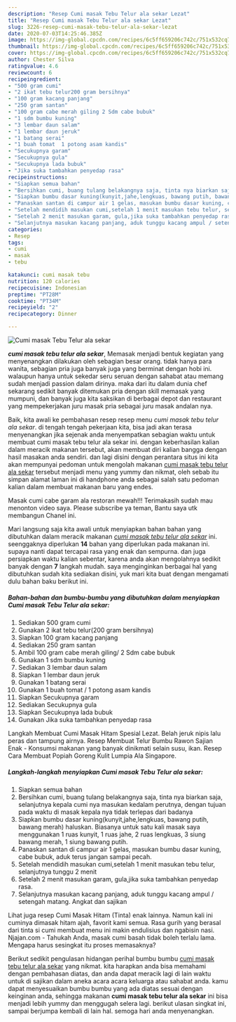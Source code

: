 ```yaml
---
description: "Resep Cumi masak Tebu Telur ala sekar Lezat"
title: "Resep Cumi masak Tebu Telur ala sekar Lezat"
slug: 3226-resep-cumi-masak-tebu-telur-ala-sekar-lezat
date: 2020-07-03T14:25:46.385Z
image: https://img-global.cpcdn.com/recipes/6c5ff659206c742c/751x532cq70/cumi-masak-tebu-telur-ala-sekar-foto-resep-utama.jpg
thumbnail: https://img-global.cpcdn.com/recipes/6c5ff659206c742c/751x532cq70/cumi-masak-tebu-telur-ala-sekar-foto-resep-utama.jpg
cover: https://img-global.cpcdn.com/recipes/6c5ff659206c742c/751x532cq70/cumi-masak-tebu-telur-ala-sekar-foto-resep-utama.jpg
author: Chester Silva
ratingvalue: 4.6
reviewcount: 6
recipeingredient:
- "500 gram cumi"
- "2 ikat tebu telur200 gram bersihnya"
- "100 gram kacang panjang"
- "250 gram santan"
- "100 gram cabe merah giling 2 Sdm cabe bubuk"
- "1 sdm bumbu kuning"
- "3 lembar daun salam"
- "1 lembar daun jeruk"
- "1 batang serai"
- "1 buah tomat  1 potong asam kandis"
- "Secukupnya garam"
- "Secukupnya gula"
- "Secukupnya lada bubuk"
- "Jika suka tambahkan penyedap rasa"
recipeinstructions:
- "Siapkan semua bahan"
- "Bersihkan cumi, buang tulang belakangnya saja, tinta nya biarkan saja, selanjutnya kepala cumi nya masukan kedalam perutnya, dengan tujuan pada waktu di masak kepala nya tidak terlepas dari badanya"
- "Siapkan bumbu dasar kuning(kunyit,jahe,lengkuas, bawang putih, bawang merah) haluskan. Biasanya untuk satu kali masak saya menggunakan 1 ruas kunyit, 1 ruas jahe, 2 ruas lengkuas, 3 siung bawang merah, 1 siung bawang putih."
- "Panaskan santan di campur air 1 gelas, masukan bumbu dasar kuning, cabe bubuk, aduk terus jangan sampai pecah."
- "Setelah mendidih masukan cumi,setelah 1 menit masukan tebu telur, selanjutnya tunggu 2 menit"
- "Setelah 2 menit masukan garam, gula,jika suka tambahkan penyedap rasa."
- "Selanjutnya masukan kacang panjang, aduk tunggu kacang ampul / setengah matang. Angkat dan sajikan"
categories:
- Resep
tags:
- cumi
- masak
- tebu

katakunci: cumi masak tebu 
nutrition: 120 calories
recipecuisine: Indonesian
preptime: "PT28M"
cooktime: "PT34M"
recipeyield: "2"
recipecategory: Dinner

---
```



![Cumi masak Tebu Telur ala sekar](https://img-global.cpcdn.com/recipes/6c5ff659206c742c/751x532cq70/cumi-masak-tebu-telur-ala-sekar-foto-resep-utama.jpg)

<b><i>cumi masak tebu telur ala sekar</i></b>, Memasak menjadi bentuk kegiatan yang menyenangkan dilakukan oleh sebagian besar orang. tidak hanya para wanita, sebagian pria juga banyak juga yang berminat dengan hobi ini. walaupun hanya untuk sekedar seru seruan dengan sahabat atau memang sudah menjadi passion dalam dirinya. maka dari itu dalam dunia chef sekarang sedikit banyak ditemukan pria dengan skill memasak yang mumpuni, dan banyak juga kita saksikan di berbagai depot dan restaurant yang mempekerjakan juru masak pria sebagai juru masak andalan nya.

Baik, kita awali ke pembahasan resep resep menu <i>cumi masak tebu telur ala sekar</i>. di tengah tengah pekerjaan kita, bisa jadi akan terasa menyenangkan jika sejenak anda menyempatkan sebagian waktu untuk membuat cumi masak tebu telur ala sekar ini. dengan keberhasilan kalian dalam meracik makanan tersebut, akan membuat diri kalian bangga dengan hasil masakan anda sendiri. dan lagi disini dengan perantara situs ini kita akan mempunyai pedoman untuk mengolah makanan <u>cumi masak tebu telur ala sekar</u> tersebut menjadi menu yang yummy dan nikmat, oleh sebab itu simpan alamat laman ini di handphone anda sebagai salah satu pedoman kalian dalam membuat makanan baru yang endes.

Masak cumi cabe garam ala restoran mewah!!! Terimakasih sudah mau menonton video saya. Please subscribe ya teman, Bantu saya utk membangun Chanel ini.


Mari langsung saja kita awali untuk menyiapkan bahan bahan yang dibutuhkan dalam meracik makanan <u><i>cumi masak tebu telur ala sekar</i></u> ini. seenggaknya diperlukan <b>14</b> bahan yang diperlukan pada makanan ini. supaya nanti dapat tercapai rasa yang enak dan sempurna. dan juga persiapkan waktu kalian sebentar, karena anda akan mengolahnya sedikit banyak dengan <b>7</b> langkah mudah. saya menginginkan berbagai hal yang dibutuhkan sudah kita sediakan disini, yuk mari kita buat dengan mengamati dulu bahan baku berikut ini.

<!--inarticleads1-->

##### Bahan-bahan dan bumbu-bumbu yang dibutuhkan dalam menyiapkan Cumi masak Tebu Telur ala sekar:

1. Sediakan 500 gram cumi
1. Gunakan 2 ikat tebu telur(200 gram bersihnya)
1. Siapkan 100 gram kacang panjang
1. Sediakan 250 gram santan
1. Ambil 100 gram cabe merah giling/ 2 Sdm cabe bubuk
1. Gunakan 1 sdm bumbu kuning
1. Sediakan 3 lembar daun salam
1. Siapkan 1 lembar daun jeruk
1. Gunakan 1 batang serai
1. Gunakan 1 buah tomat / 1 potong asam kandis
1. Siapkan Secukupnya garam
1. Sediakan Secukupnya gula
1. Siapkan Secukupnya lada bubuk
1. Gunakan Jika suka tambahkan penyedap rasa


Langkah Membuat Cumi Masak Hitam Spesial Lezat. Belah jeruk nipis lalu peras dan tampung airnya. Resep Membuat Telur Bumbu Rawon Sajian Enak - Konsumsi makanan yang banyak dinikmati selain susu, ikan. Resep Cara Membuat Popiah Goreng Kulit Lumpia Ala Singapore. 

<!--inarticleads2-->

##### Langkah-langkah menyiapkan Cumi masak Tebu Telur ala sekar:

1. Siapkan semua bahan
1. Bersihkan cumi, buang tulang belakangnya saja, tinta nya biarkan saja, selanjutnya kepala cumi nya masukan kedalam perutnya, dengan tujuan pada waktu di masak kepala nya tidak terlepas dari badanya
1. Siapkan bumbu dasar kuning(kunyit,jahe,lengkuas, bawang putih, bawang merah) haluskan. Biasanya untuk satu kali masak saya menggunakan 1 ruas kunyit, 1 ruas jahe, 2 ruas lengkuas, 3 siung bawang merah, 1 siung bawang putih.
1. Panaskan santan di campur air 1 gelas, masukan bumbu dasar kuning, cabe bubuk, aduk terus jangan sampai pecah.
1. Setelah mendidih masukan cumi,setelah 1 menit masukan tebu telur, selanjutnya tunggu 2 menit
1. Setelah 2 menit masukan garam, gula,jika suka tambahkan penyedap rasa.
1. Selanjutnya masukan kacang panjang, aduk tunggu kacang ampul / setengah matang. Angkat dan sajikan


Lihat juga resep Cumi Masak Hitam (Tinta) enak lainnya. Namun kali ini cuminya dimasak hitam ajah, favorit kami semua. Rasa gurih yang berasal dari tinta si cumi membuat menu ini makin endulisius dan ngabisin nasi. Njajan.com - Tahukah Anda, masak cumi basah tidak boleh terlalu lama. Mengapa harus sesingkat itu proses memasaknya? 

Berikut sedikit pengulasan hidangan perihal bumbu bumbu <u>cumi masak tebu telur ala sekar</u> yang nikmat. kita harapkan anda bisa memahami dengan pembahasan diatas, dan anda dapat meracik lagi di lain waktu untuk di sajikan dalam aneka acara acara keluarga atau sahabat anda. kamu dapat menyesuaikan bumbu bumbu yang ada diatas sesuai dengan keinginan anda, sehingga makanan <b>cumi masak tebu telur ala sekar</b> ini bisa menjadi lebih yummy dan menggugah selera lagi. berikut ulasan singkat ini, sampai berjumpa kembali di lain hal. semoga hari anda menyenangkan.
